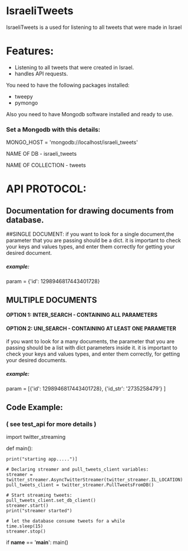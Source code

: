 # IsraeliTweets

IsraeliTweets is a used for listening to all tweets that were made in Israel

# Features:

  - Listening to all tweets that were created in Israel.
  - handles API requests.


You need to have the following packages installed:
  - tweepy
  - pymongo 

Also you need to have Mongodb software installed and ready to use. 

### Set a Mongodb with this details:
MONGO_HOST = 'mongodb://localhost/israeli_tweets'

NAME OF DB - israeli_tweets

NAME OF COLLECTION - tweets

    
# API PROTOCOL:
## Documentation for drawing documents from database.
    
##SINGLE DOCUMENT:
if you want to look for a single document,the parameter that you are passing should be a dict. 
it is important to check your keys and values types, and enter them correctly for getting your desired document. 

##### example:   
param = {'id': 1298946817443401728}


## MULTIPLE DOCUMENTS 
#### OPTION 1: INTER_SEARCH - CONTAINING ALL PARAMETERS
#### OPTION 2: UNI_SEARCH - CONTAINING AT LEAST ONE PARAMETER
if you want to look for a many documents, the parameter that you are passing should be a list with
dict parameters inside it.
it is important to check your keys and values types, and enter them correctly, for getting your desired documents.

##### example: 
param = [{'id': 1298946817443401728}, {'id_str': '2735258479'} ]


## Code Example:
### ( see test_api for more details )


import  twitter_streaming

def main():

    print("starting app.....")]
    
    # Declaring streamer and pull_tweets_client variables:
    streamer = twitter_streamer.AsyncTwitterStreamer(twitter_streamer.IL_LOCATION)
    pull_tweets_client = twitter_streamer.PullTweetsFromDB()

    # Start streaming tweets:
    pull_tweets_client.set_db_client()
    streamer.start()
    print("streamer started")
    
    # let the database consume tweets for a while
    time.sleep(15)
    streamer.stop()


if __name__ == '__main__':
    main()

